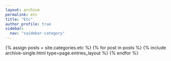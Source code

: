 ```yaml
---
layout: archive
permalink: etc
title: "Etc"
author_profile: true
sidebar:
  nav: "saidebar-category"
---
```


{% assign posts = site.categories.etc %}
{% for post in posts %} {% include archive-single.html type=page.entries_layout %} {% endfor %}